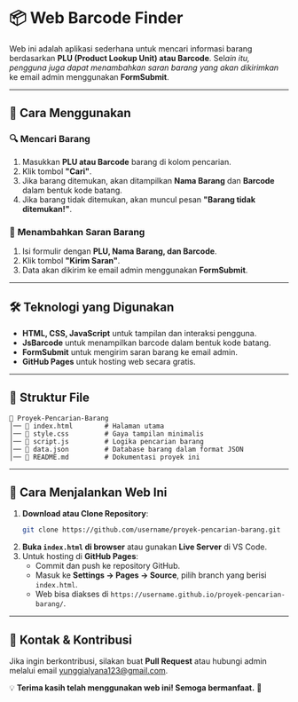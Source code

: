 # 📦 Web Barcode Finder

Web ini adalah aplikasi sederhana untuk mencari informasi barang berdasarkan **PLU (Product Lookup Unit) atau Barcode**. Sel*ain itu, pengguna juga dapat menambahkan saran barang yang akan dikirimkan* ke email admin menggunakan **FormSubmit**.

---

## 🚀 Cara Menggunakan

### 🔍 **Mencari Barang**

1. Masukkan **PLU atau Barcode** barang di kolom pencarian.
2. Klik tombol **"Cari"**.
3. Jika barang ditemukan, akan ditampilkan **Nama Barang** dan **Barcode** dalam bentuk kode batang.
4. Jika barang tidak ditemukan, akan muncul pesan **"Barang tidak ditemukan!"**.

### 📝 **Menambahkan Saran Barang**

1. Isi formulir dengan **PLU, Nama Barang, dan Barcode**.
2. Klik tombol **"Kirim Saran"**.
3. Data akan dikirim ke email admin menggunakan **FormSubmit**.

---

## 🛠 **Teknologi yang Digunakan**

- **HTML, CSS, JavaScript** untuk tampilan dan interaksi pengguna.
- **JsBarcode** untuk menampilkan barcode dalam bentuk kode batang.
- **FormSubmit** untuk mengirim saran barang ke email admin.
- **GitHub Pages** untuk hosting web secara gratis.

---

## 📂 **Struktur File**

```
📁 Proyek-Pencarian-Barang
│── 📄 index.html        # Halaman utama
│── 📄 style.css         # Gaya tampilan minimalis
│── 📄 script.js         # Logika pencarian barang
│── 📄 data.json         # Database barang dalam format JSON
│── 📄 README.md         # Dokumentasi proyek ini
```

---

## 🔧 **Cara Menjalankan Web Ini**

1. **Download atau Clone Repository**:
   ```bash
   git clone https://github.com/username/proyek-pencarian-barang.git
   ```
2. **Buka ****`index.html`**** di browser** atau gunakan **Live Server** di VS Code.
3. Untuk hosting di **GitHub Pages**:
   - Commit dan push ke repository GitHub.
   - Masuk ke **Settings → Pages → Source**, pilih branch yang berisi `index.html`.
   - Web bisa diakses di `https://username.github.io/proyek-pencarian-barang/`.

---

## 📧 **Kontak & Kontribusi**

Jika ingin berkontribusi, silakan buat **Pull Request** atau hubungi admin melalui email yunggialyana123@gmail.com.

💡 **Terima kasih telah menggunakan web ini! Semoga bermanfaat.** 🚀

